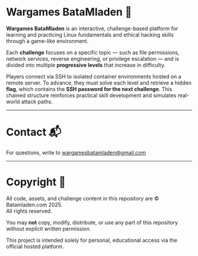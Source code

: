 # Wargames BataMladen 🚩

**Wargames BataMladen** is an interactive, challenge-based platform for learning and practicing Linux fundamentals and ethical hacking skills through a game-like environment.

Each **challenge** focuses on a specific topic — such as file permissions, network services, reverse engineering, or privilege escalation — and is divided into multiple **progressive levels** that increase in difficulty.

Players connect via SSH to isolated container environments hosted on a remote server. To advance, they must solve each level and retrieve a hidden **flag**, which contains the **SSH password for the next challenge**. This chained structure reinforces practical skill development and simulates real-world attack paths.

---
# Contact 📬

For questions, write to [wargamesbatamladen@gmail.com](mailto:wargamesbatamladen@gmail.com)

---
# Copyright 🛑

All code, assets, and challenge content in this repository are © Batamladen.com 2025.  
All rights reserved.

You may **not** copy, modify, distribute, or use any part of this repository without explicit written permission.

This project is intended solely for personal, educational access via the official hosted platform.
